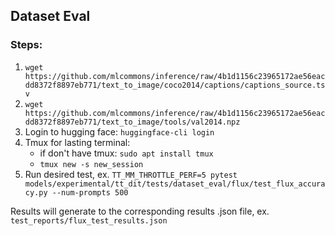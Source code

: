 ## Dataset Eval

### Steps:

1. `wget https://github.com/mlcommons/inference/raw/4b1d1156c23965172ae56eacdd8372f8897eb771/text_to_image/coco2014/captions/captions_source.tsv`
2. `wget https://github.com/mlcommons/inference/raw/4b1d1156c23965172ae56eacdd8372f8897eb771/text_to_image/tools/val2014.npz`
3. Login to hugging face: `huggingface-cli login`
4. Tmux for lasting terminal:
    - if don't have tmux: `sudo apt install tmux`
    - `tmux new -s new_session`
4. Run desired test, ex. `TT_MM_THROTTLE_PERF=5 pytest models/experimental/tt_dit/tests/dataset_eval/flux/test_flux_accuracy.py --num-prompts 500`

Results will generate to the corresponding results .json file, ex. `test_reports/flux_test_results.json`
